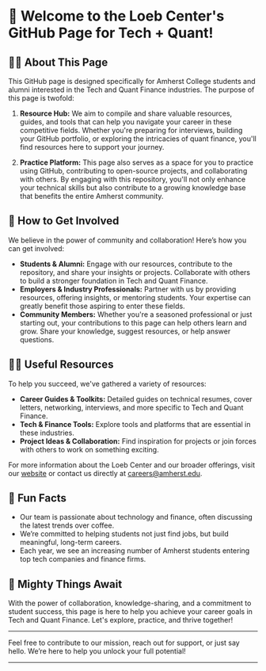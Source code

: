 # 👋 Welcome to the Loeb Center's GitHub Page for Tech + Quant!

## 🙋‍♀️ About This Page

This GitHub page is designed specifically for Amherst College students and alumni interested in the Tech and Quant Finance industries. The purpose of this page is twofold: 

1. **Resource Hub:** We aim to compile and share valuable resources, guides, and tools that can help you navigate your career in these competitive fields. Whether you're preparing for interviews, building your GitHub portfolio, or exploring the intricacies of quant finance, you'll find resources here to support your journey.

2. **Practice Platform:** This page also serves as a space for you to practice using GitHub, contributing to open-source projects, and collaborating with others. By engaging with this repository, you'll not only enhance your technical skills but also contribute to a growing knowledge base that benefits the entire Amherst community.

## 🌈 How to Get Involved

We believe in the power of community and collaboration! Here’s how you can get involved:

- **Students & Alumni:** Engage with our resources, contribute to the repository, and share your insights or projects. Collaborate with others to build a stronger foundation in Tech and Quant Finance.
- **Employers & Industry Professionals:** Partner with us by providing resources, offering insights, or mentoring students. Your expertise can greatly benefit those aspiring to enter these fields.
- **Community Members:** Whether you're a seasoned professional or just starting out, your contributions to this page can help others learn and grow. Share your knowledge, suggest resources, or help answer questions.

## 👩‍💻 Useful Resources

To help you succeed, we've gathered a variety of resources:

- **Career Guides & Toolkits:** Detailed guides on technical resumes, cover letters, networking, interviews, and more specific to Tech and Quant Finance.
- **Tech & Finance Tools:** Explore tools and platforms that are essential in these industries.
- **Project Ideas & Collaboration:** Find inspiration for projects or join forces with others to work on something exciting.

For more information about the Loeb Center and our broader offerings, visit our [website](https://careers.amherst.edu/) or contact us directly at [careers@amherst.edu](mailto:careers@amherst.edu).

## 🍿 Fun Facts

- Our team is passionate about technology and finance, often discussing the latest trends over coffee.
- We’re committed to helping students not just find jobs, but build meaningful, long-term careers.
- Each year, we see an increasing number of Amherst students entering top tech companies and finance firms.

## 🧙 Mighty Things Await

With the power of collaboration, knowledge-sharing, and a commitment to student success, this page is here to help you achieve your career goals in Tech and Quant Finance. Let's explore, practice, and thrive together!

---

Feel free to contribute to our mission, reach out for support, or just say hello. We’re here to help you unlock your full potential!

---

